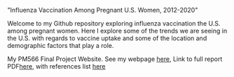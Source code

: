  "Influenza Vaccination Among Pregnant U.S. Women, 2012-2020"
 
 Welcome to my Github repository exploring influenza vaccination the U.S. among pregnant women. Here I explore some of the trends we are seeing in the U.S. with regards to vaccine uptake and some  of the location and demographic factors that play a role. 

My PM566 Final Project Website. See my webpage [here](https://cbsc73.github.io/PM566-Final_Project/), Link to full report PDF[here](https://github.com/CBSC73/PM566-Final_Project/blob/main/report.pdf), with references list [here](https://github.com/CBSC73/PM566-Final_Project/blob/main/references.pdf)

